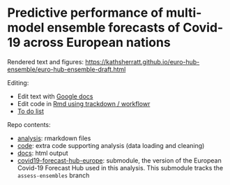 # Predictive performance of multi-model ensemble forecasts of Covid-19 across European nations

Rendered text and figures:
https://kathsherratt.github.io/euro-hub-ensemble/euro-hub-ensemble-draft.html

Editing:
- Edit text with [Google docs](https://docs.google.com/document/d/1XT7xwljCfaQ1_CpKxyJySqiPsIZ2bWNWFJE_v_U6EHc/edit)
- Edit code in [Rmd using trackdown / workflowr](https://github.com/kathsherratt/euro-hub-ensemble/blob/main/analysis/euro-hub-ensemble-draft.Rmd)
- [To do list](https://github.com/kathsherratt/euro-hub-ensemble/projects/1)

Repo contents:
- [analysis](analysis): rmarkdown files
- [code](code): extra code supporting analysis (data loading and cleaning)
- [docs](docs): html output
- [covid19-forecast-hub-europe](covid19-forecast-hub-europe): submodule, the version of the European Covid-19 Forecast Hub used in this analysis. This submodule tracks the `assess-ensembles` branch
